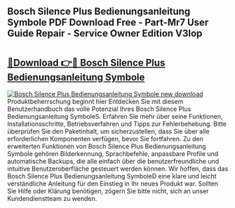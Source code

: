 ## Bosch Silence Plus Bedienungsanleitung Symbole PDF Download Free - Part-Mr7 User Guide Repair - Service Owner Edition V3Iop

# <h2><a href="http://df5o23b.blite.top/?on=Bosch+Silence+Plus+Bedienungsanleitung+Symbole">🔗Download 👉🔴 Bosch Silence Plus Bedienungsanleitung Symbole</a></h2>

[![Bosch Silence Plus Bedienungsanleitung Symbole new download](https://i.imgur.com/lujVjoI.png)](http://df5o23b.blite.top/?on=Bosch+Silence+Plus+Bedienungsanleitung+Symbole)
Produktbeherrschung beginnt hier Entdecken Sie mit diesem Benutzerhandbuch das volle Potenzial Ihres Bosch Silence Plus Bedienungsanleitung SymboleS. Erfahren Sie mehr über seine Funktionen, Installationsschritte, Betriebsverfahren und Tipps zur Fehlerbehebung. Bitte überprüfen Sie den Paketinhalt, um sicherzustellen, dass Sie über alle erforderlichen Komponenten verfügen, bevor Sie fortfahren. Zu den erweiterten Funktionen von Bosch Silence Plus Bedienungsanleitung Symbole gehören Bilderkennung, Sprachbefehle, anpassbare Profile und automatische Backups, die alle einfach über die benutzerfreundliche und intuitive Benutzeroberfläche gesteuert werden können. Wir hoffen, dass das Bosch Silence Plus Bedienungsanleitung SymboleD eine klare und leicht verständliche Anleitung für den Einstieg in Ihr neues Produkt war. Sollten Sie Hilfe oder Klärung benötigen, zögern Sie bitte nicht, sich an unser Kundendienstteam zu wenden.
